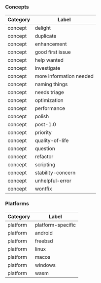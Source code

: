 

### Concepts

| Category| Label|
| ---------| --------|
| concept | delight |
| concept | duplicate |
| concept | enhancement |
| concept | good first issue |
| concept | help wanted |
| concept | investigate |
| concept | more information needed |
| concept | naming things |
| concept | needs triage |
| concept | optimization |
| concept | performance |
| concept | polish |
| concept | post-1.0 |
| concept | priority |
| concept | quality-of-life |
| concept | question |
| concept | refactor |
| concept | scripting |
| concept | stability-concern |
| concept | unhelpful-error |
| concept | wontfix |

### Platforms

| Category| Label|
| ---------| --------|
| platform | platform-specific |
| platform | android |
| platform | freebsd |
| platform | linux |
| platform | macos |
| platform | windows |
| platform | wasm |
